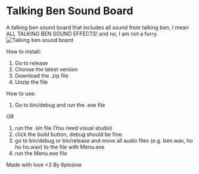 # Talking Ben Sound Board
 A talking ben sound board that includes all sound from talking ben, I mean ALL TALKING BEN SOUND EFFECTS! and no, I am not a furry. 
![Talking ben sound board](https://user-images.githubusercontent.com/101194078/158607495-e0b14b71-8b77-4a2c-bae3-adf51d38f322.png)

How to install:
1) Go to release
2) Choose the latest version
3) Download the .zip file
4) Unzip the file


How to use:
1) Go to bin/debug and run the .exe file 

OR
1) run the .sln file (You need visual studio)
2) click the build button, debug should be fine. 
3) go to bin/debug or bin/release and move all audio files (e.g. ben.wav, ho ho ho.wav) to the file with Menu.exe
4) run the Menu.exe file

Made with love <3
By 6plosive
